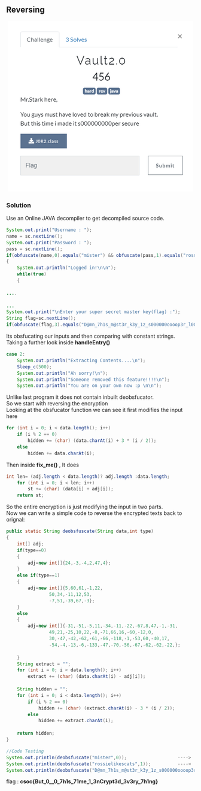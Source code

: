 ## Reversing

<p align="center"><img src="header.png" width="" height=""/></p>

### Solution

Use an Online JAVA decompiler to get decompiled source code.
```java
System.out.print("Username : ");
name = sc.nextLine();		
System.out.print("Password : ");
pass = sc.nextLine();
if(obfuscate(name,0).equals("mister") && obfuscate(pass,1).equals("rossielikescats")) <------
{
	System.out.println("Logged in!\n\n");
	while(true)
	{

....

...
System.out.print("\nEnter your super secret master key(flag) :");
String flag=sc.nextLine();
if(obfuscate(flag,3).equals("D@mn_7h1s_m@st3r_k3y_1z_s000000oooop3r_l000000ng"))
```
Its obsfucating our inputs and then comparing with constant strings.\
Taking a further look inside **handleEntry()**
```java
case 2:
	System.out.println("Extracting Contents....\n");
	Sleep_c(500);
	System.out.println("Ah sorry!\n");
	System.out.println("Someone removed this feature!!!!\n");
	System.out.println("You are on your own now :p \n\n");
```
Unlike last program it does not contain inbuilt deobsfucator.\
So we start with reversing the encryption\
Looking at the obsfucator function we can see it first modifies the input here
```java
for (int i = 0; i < data.length(); i++)
	if (i % 2 == 0)
		hidden += (char) (data.charAt(i) + 3 * (i / 2));
	else
		hidden += data.charAt(i);		
```
Then inside **fix_me()** , It does
```java
int len= (adj.length < data.length)? adj.length :data.length;
	for (int i = 0; i < len; i++)
		st += (char) (data[i] + adj[i]);
	return st;
```
So the entire encryption is just modifying the input in two parts.\
Now we can write a simple code to reverse the encrypted texts back to orignal:

```java
public static String deobsfuscate(String data,int type)
{
	int[] adj;
	if(type==0)
	{
		adj=new int[]{24,-3,-4,2,47,4};
	}
	else if(type==1)
	{
		adj=new int[]{5,60,61,-1,22,
				50,34,-11,12,53,
				-7,51,-39,67,-3};
	}
	else
	{
		adj=new int[]{-31,-51,-5,11,-34,-11,-22,-67,8,47,-1,-31,
				49,21,-25,10,22,-8,-71,66,16,-60,-12,0,
				30,-47,-42,-62,-61,-66,-118,-1,-53,60,-40,17,
				-54,-4,-13,-6,-133,-47,-70,-56,-67,-62,-62,-22,};
										
	}	
	String extract = "";
	for (int i = 0; i < data.length(); i++)
		extract += (char) (data.charAt(i) - adj[i]);
		
	String hidden = "";
	for (int i = 0; i < data.length(); i++)
		if (i % 2 == 0)
			hidden += (char) (extract.charAt(i) - 3 * (i / 2));
		else
			hidden += extract.charAt(i);		
			
	return hidden;
}
```
```java
//Code Testing
System.out.println(deobsfuscate("mister",0));					---->  Ultr0n
System.out.println(deobsfuscate("rossielikescats",1));			---->	m33tM3AtS0k0v1a																		
System.out.println(deobsfuscate("D@mn_7h1s_m@st3r_k3y_1z_s000000oooop3r_l000000ng",3)); -->csoc{But_0__0_7h1s_71me_1_3nCrypt3d_3v3ry_7h1ng}
```

flag : **csoc\{But_0__0_7h1s_71me_1_3nCrypt3d_3v3ry_7h1ng}**